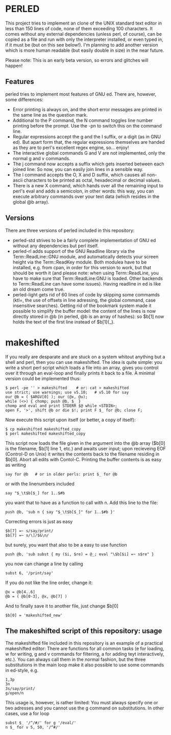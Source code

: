 PERLED
=====
This project tries to implement an clone of the UNIX standard text
editor in less than 150 lines of code, none of them exceeding 100
characters. It comes without any external dependencies (unless perl,
of course), can be copied as a file and run with only the interpreter
installed, or even typed in, if it must be (but on this see below!).
I'm planning to add another version which is more human readable (but
easily double in size) in the near future.

Please note: This is an early beta version, so errors and glitches
will happen!

Features
--------
perled tries to implement most features of GNU ed. There are, however,
some differences:

  * Error printing is always on, and the short error messages are
    printed in the same line as the question mark.
  * Additional to the P command, the N command toggles line number
    printing before the prompt. Use the -pn to switch this on the
    command line.
  * Regular expressions accept the g and the I suffix, or a digit (as
    in GNU ed). But apart form that, the regular expressions
    themselves are handed as they are to perl's excellent regex
    engine, so... enjoy!
  * The interactive global commands G and V are not implemented, only
    the normal g and v commands.
  * The j command now accepts a suffix which gets inserted between
    each joined line: So now, you can easily join lines in a sensible
    way.
  * The l command accepts the O, X and D suffix, which causes all
    non-ascii characters to be printed as octal, hexadecimal or
    decimal values.
  * There is a new X command, which hands over all the remaining input
    to perl's eval and adds a semicolon, in other words: this way, you
    can execute arbitrary commands over your text data (which resides
    in the global @b array).


Versions
--------
There are three versions of perled included in this repository: 
  * perled-std strives to be a fairly complete implementation of
    GNU ed without any dependencies but perl itself.
  * perled-rl adds support of the GNU Readline library via the
    Term::ReadLine::GNU module, and automatically detects your screen
    height via the Term::ReadKey module. Both modulea have to be
    installed, e.g. from cpan, in order for this version to work, but
    that should be worth it (and please note: when using
    Term::ReadLine, you have to make sure that Term::ReadLine:GNU is
    loaded. Other backends to Term::ReadLine can have some issues).
    Having readline in ed is like an old dream come true.
  * perled-light gets rid of 60 lines of code by skipping some
    commamds (ktl=, the use of offsets in line adressing, the global
    command, case insensitive searches). Getting rid of the bookmark
    system made it possible to simplify the buffer model: the content
    of the lines is now directly stored in @b (in perled, @b is an
    array of hashes): so $b[1] now holds the text of the first line
    instead of $b[1]{\_}.

makeshifted
==========
If you really are desparate and are stuck on a system whitout anything
but a shell and perl, then you can use makeshifted. The idea is quite
simple: you write a short perl script which loads a file into an
array, gives you control over it through an eval-loop and finally
prints it back to a file. A minimal version could be implemented thus:

	$ perl -pe '' > makeshifted    # or: cat > makeshifted
	use strict; use warnings; use v5.10;   # v5.10 for say
	our @b = ( $ARGV[0] ); our (@x, @u);
	while (<>) { chomp; push @b, $_ }
	chomp and eval and print STDERR $@ while <STDIN>;
	open F, '>', shift @b or die $!; print F $_ for @b; close F;
	
Now execute this script upon itself (or better, a copy of itself):

	$ cp makeshifted makeshifted_copy
	$ perl makeshifted makeshifted_copy

This script now loads the file given in the argument into the @b array
($b[0] is the filename, $b[1] line 1, etc.) and awaits user input;
upon recieveing EOF (Control-D on Unix) it writes the contents back to
the filename residing in $b[0]. Abort all edits with Contol-C.
Printing the buffer contents is as easy as writing

	say for @b   # or in older perls: print $_ for @b 
	
or with the linenumbers included

	say "$_\t$b[$_] for 1..$#b
	
you want that to have as a function to call with n. Add this line
to the file:

	push @b, 'sub n { say "$_\t$b[$_]" for 1..$#b }'
	
Correcting errors is just as easy

	$b[7] =~ s/say/print/
	$b[7] =~ s/\]/$&\n/
	
but surely, you want that also to be a easy to use function

	push @b, 'sub subst { my ($i, $re) = @_; eval "\$b[$i] =~ s$re" }
	
you now can change a line by calling
 
	subst 6, '/print/say'
	
If you do not like the line order, change it:

	@x = @b[4..6]
	@b = ( @b[0-3], @x, @b[7] )

And to finally save it to another file, just change $b[0]

	$b[0] = 'makeshifted_new'
	
The makeshifted script of this repository: usage
---------------------------
	
The makeshifted file included in this repository is an example of a
practical makeshifted editor: There are functions for all common tasks
(e for loading, w for writing, g and v commands for filtering, a for
adding teyt interactively, etc.). You can always call them in the
normal fashion, but the three substitutions in the main loop make it
also possible to use some commands in ed-style, e.g.

	1,3p
	3n
	3s/say/print/
	g/open/n
	
This usage is, however, is rather limited: You must always specify one
or two adresses and you cannot use the g command on substitutions. In
other cases, use a for loop

	subst $_ '/^/#/' for g '/eval/'
	n $_ for v 5, 50, '/^#/'
